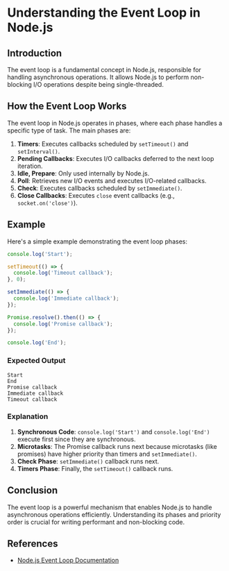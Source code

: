 # Understanding the Event Loop in Node.js

## Introduction
The event loop is a fundamental concept in Node.js, responsible for handling asynchronous operations. It allows Node.js to perform non-blocking I/O operations despite being single-threaded.

## How the Event Loop Works
The event loop in Node.js operates in phases, where each phase handles a specific type of task. The main phases are:
1. **Timers**: Executes callbacks scheduled by `setTimeout()` and `setInterval()`.
2. **Pending Callbacks**: Executes I/O callbacks deferred to the next loop iteration.
3. **Idle, Prepare**: Only used internally by Node.js.
4. **Poll**: Retrieves new I/O events and executes I/O-related callbacks.
5. **Check**: Executes callbacks scheduled by `setImmediate()`.
6. **Close Callbacks**: Executes `close` event callbacks (e.g., `socket.on('close')`).

## Example
Here's a simple example demonstrating the event loop phases:

```javascript
console.log('Start');

setTimeout(() => {
  console.log('Timeout callback');
}, 0);

setImmediate(() => {
  console.log('Immediate callback');
});

Promise.resolve().then(() => {
  console.log('Promise callback');
});

console.log('End');
```

### Expected Output
```
Start
End
Promise callback
Immediate callback
Timeout callback
```

### Explanation
1. **Synchronous Code**: `console.log('Start')` and `console.log('End')` execute first since they are synchronous.
2. **Microtasks**: The Promise callback runs next because microtasks (like promises) have higher priority than timers and `setImmediate()`.
3. **Check Phase**: `setImmediate()` callback runs next.
4. **Timers Phase**: Finally, the `setTimeout()` callback runs.

## Conclusion
The event loop is a powerful mechanism that enables Node.js to handle asynchronous operations efficiently. Understanding its phases and priority order is crucial for writing performant and non-blocking code.

## References
- [Node.js Event Loop Documentation](https://nodejs.org/en/docs/guides/event-loop-timers-and-nexttick/)
